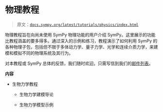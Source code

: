 # 物理教程

> 原文：[`docs.sympy.org/latest/tutorials/physics/index.html`](https://docs.sympy.org/latest/tutorials/physics/index.html)

物理教程旨在向尚未使用 SymPy 物理功能的用户介绍 SymPy。这里展示的功能比教程涵盖的要多得多。通过深入的示例和练习，教程演示了如何利用 SymPy 的各种物理子包，包括但不限于多体动力学、量子力学、光学和连续介质力学，来建模和模拟不同的物理系统及其行为。

对本教程或 SymPy 总体的反馈，我们随时欢迎。只需写信到我们的[邮件列表](https://groups.google.com/forum/?fromgroups#!forum/sympy)。

**内容**

+   生物力学教程

    +   生物力学建模导论

    +   生物力学模型示例
